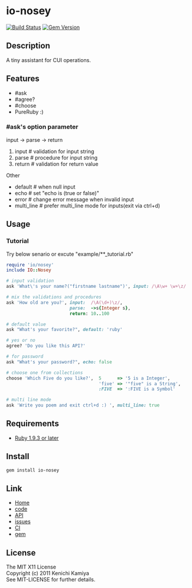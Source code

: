 io-nosey
==========

[![Build Status](https://secure.travis-ci.org/kachick/io-nosey.png)](http://travis-ci.org/kachick/io-nosey)
[![Gem Version](https://badge.fury.io/rb/io-nosey.png)](http://badge.fury.io/rb/io-nosey)

Description
-----------

A tiny assistant for CUI operations.

Features
--------

* #ask
* #agree?
* #choose
* PureRuby :)

### #ask's option parameter

input -> parse -> return

1. input     # validation for input string
2. parse     # procedure for input string
3. return    # validation for return value

Other

* default    # when null input
* echo       # set "echo is (true or false)"
* error      # change error message when invalid input
* multi_line # prefer multi_line mode for inputs(exit via ctrl+d)

Usage
-----

### Tutorial

Try below senario or excute "example/**_tutorial.rb"

```ruby
require 'io/nosey'
include IO::Nosey

# input validation
ask 'What\'s your name?("firstname lastname")', input: /\A\w+ \w+\z/

# mix the validations and procedures
ask 'How old are you?', input:  /\A(\d+)\z/,
                        parse:  ->s{Integer s},
                        return: 10..100

# default value
ask "What's your favorite?", default: 'ruby'

# yes or no
agree? 'Do you like this API?'

# for password
ask "What's your password?", echo: false

# choose one from collections
choose 'Which Five do you like?',  5      => '5 is a Integer',
                                   'five' => '"five" is a String',
                                   :FIVE  => ':FIVE is a Symbol'

# multi line mode
ask 'Write you poem and exit ctrl+d :) ', multi_line: true
```

Requirements
-------------

* [Ruby 1.9.3 or later](http://travis-ci.org/#!/kachick/io-nosey)

Install
-------

```bash
gem install io-nosey
```

Link
----

* [Home](http://kachick.github.com/io-nosey/)
* [code](https://github.com/kachick/io-nosey)
* [API](http://kachick.github.com/io-nosey/yard/frames.html)
* [issues](https://github.com/kachick/io-nosey/issues)
* [CI](http://travis-ci.org/#!/kachick/io-nosey)
* [gem](https://rubygems.org/gems/io-nosey)

License
--------

The MIT X11 License  
Copyright (c) 2011 Kenichi Kamiya  
See MIT-LICENSE for further details.
